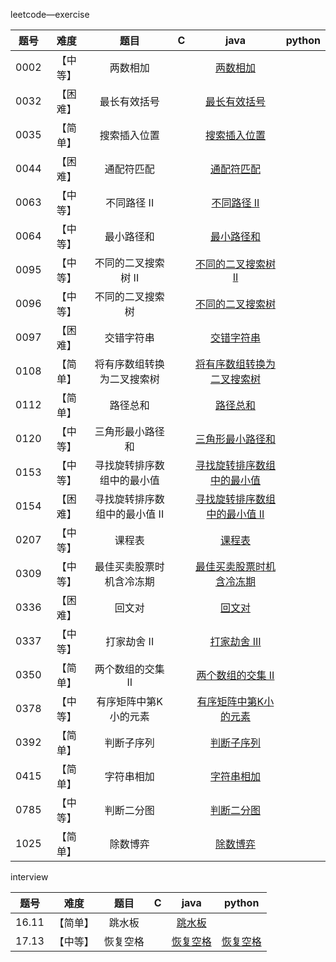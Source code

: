 leetcode—exercise

| 题号 |   难度   |             题目              |  C   |                             java                             | python |
| :--: | :------: | :---------------------------: | :--: | :----------------------------------------------------------: | :----: |
| 0002 | 【中等】 |           两数相加            |      | [两数相加](https://github.com/lzx4627/Leetcode_Exercise/blob/master/src/main/java/com/cicisp/exercise/leetcode_2.java) |        |
| 0032 | 【困难】 |         最长有效括号          |      | [最长有效括号](https://github.com/lzx4627/Leetcode_Exercise/blob/master/src/main/java/com/cicisp/exercise/leetcode_32.java) |        |
| 0035 | 【简单】 |         搜索插入位置          |      | [搜索插入位置](https://github.com/lzx4627/Leetcode_Exercise/blob/master/src/main/java/com/cicisp/exercise/leetcode_35.java) |        |
| 0044 | 【困难】 |          通配符匹配           |      | [通配符匹配](https://github.com/lzx4627/Leetcode_Exercise/blob/master/src/main/java/com/cicisp/exercise/leetcode_44.java) |        |
| 0063 | 【中等】 |          不同路径 II          |      | [不同路径 II](https://github.com/lzx4627/Leetcode_Exercise/blob/master/src/main/java/com/cicisp/exercise/leetcode_63.java) |        |
| 0064 | 【中等】 |          最小路径和           |      | [最小路径和](https://github.com/lzx4627/Leetcode_Exercise/blob/master/src/main/java/com/cicisp/exercise/leetcode_64.java) |        |
| 0095 | 【中等】 |      不同的二叉搜索树 II      |      | [不同的二叉搜索树 II](https://github.com/lzx4627/Leetcode_Exercise/blob/master/src/main/java/com/cicisp/exercise/leetcode_95.java) |        |
| 0096 | 【中等】 |       不同的二叉搜索树        |      | [不同的二叉搜索树](https://github.com/lzx4627/Leetcode_Exercise/blob/master/src/main/java/com/cicisp/exercise/leetcode_96.java) |        |
| 0097 | 【困难】 |          交错字符串           |      | [交错字符串](https://github.com/lzx4627/Leetcode_Exercise/blob/master/src/main/java/com/cicisp/exercise/leetcode_97.java) |        |
| 0108 | 【简单】 |  将有序数组转换为二叉搜索树   |      | [将有序数组转换为二叉搜索树](https://github.com/lzx4627/Leetcode_Exercise/blob/master/src/main/java/com/cicisp/exercise/leetcode_108.java) |        |
| 0112 | 【简单】 |           路径总和            |      | [路径总和](https://github.com/lzx4627/Leetcode_Exercise/blob/master/src/main/java/com/cicisp/exercise/leetcode_112.java) |        |
| 0120 | 【中等】 |       三角形最小路径和        |      | [三角形最小路径和](https://github.com/lzx4627/Leetcode_Exercise/blob/master/src/main/java/com/cicisp/exercise/leetcode_120.java) |        |
| 0153 | 【中等】 |  寻找旋转排序数组中的最小值   |      | [寻找旋转排序数组中的最小值](https://github.com/lzx4627/Leetcode_Exercise/blob/master/src/main/java/com/cicisp/exercise/leetcode_153.java) |        |
| 0154 | 【困难】 | 寻找旋转排序数组中的最小值 II |      | [寻找旋转排序数组中的最小值 II](https://github.com/lzx4627/Leetcode_Exercise/blob/master/src/main/java/com/cicisp/exercise/leetcode_154.java) |        |
| 0207 | 【中等】 |            课程表             |      | [课程表](https://github.com/lzx4627/Leetcode_Exercise/blob/master/src/main/java/com/cicisp/exercise/leetcode_207.java) |        |
| 0309 | 【中等】 |   最佳买卖股票时机含冷冻期    |      | [最佳买卖股票时机含冷冻期](https://github.com/lzx4627/Leetcode_Exercise/blob/master/src/main/java/com/cicisp/exercise/leetcode_309.java) |        |
| 0336 | 【困难】 |            回文对             |      | [回文对](https://github.com/lzx4627/Leetcode_Exercise/blob/master/src/main/java/com/cicisp/exercise/leetcode_336.java) |        |
| 0337 | 【中等】 |          打家劫舍 II          |      | [打家劫舍 III](https://github.com/lzx4627/Leetcode_Exercise/blob/master/src/main/java/com/cicisp/exercise/leetcode_337.java) |        |
| 0350 | 【简单】 |       两个数组的交集 II       |      | [两个数组的交集 II](https://github.com/lzx4627/Leetcode_Exercise/blob/master/src/main/java/com/cicisp/exercise/leetcode_350.java) |        |
| 0378 | 【中等】 |     有序矩阵中第K小的元素     |      | [有序矩阵中第K小的元素](https://github.com/lzx4627/Leetcode_Exercise/blob/master/src/main/java/com/cicisp/exercise/leetcode_378.java) |        |
| 0392 | 【简单】 |          判断子序列           |      | [判断子序列](https://github.com/lzx4627/Leetcode_Exercise/blob/master/src/main/java/com/cicisp/exercise/leetcode_392.java) |        |
| 0415 | 【简单】 |          字符串相加           |      | [字符串相加](https://github.com/lzx4627/Leetcode_Exercise/blob/master/src/main/java/com/cicisp/exercise/leetcode_415.java) |        |
| 0785 | 【中等】 |          判断二分图           |      | [判断二分图](https://github.com/lzx4627/Leetcode_Exercise/blob/master/src/main/java/com/cicisp/exercise/leetcode_785.java) |        |
| 1025 | 【简单】 |           除数博弈            |      | [除数博弈](https://github.com/lzx4627/Leetcode_Exercise/blob/master/src/main/java/com/cicisp/exercise/leetcode_1025.java) |        |



interview

| 题号  |   难度   |   题目   |  C   |                             java                             |                            python                            |
| :---: | :------: | :------: | :--: | :----------------------------------------------------------: | :----------------------------------------------------------: |
| 16.11 | 【简单】 |  跳水板  |      | [跳水板](https://github.com/lzx4627/Leetcode_Exercise/blob/master/src/main/java/com/cicisp/interview/interview_16_11.java) |                                                              |
| 17.13 | 【中等】 | 恢复空格 |      | [恢复空格](https://github.com/lzx4627/Leetcode_Exercise/blob/master/src/main/java/com/cicisp/interview/interview_17_13.java) | [恢复空格](https://github.com/lzx4627/Leetcode_Exercise/blob/master/src/main/java/com/cicisp/interview/interview_17_13.py) |

